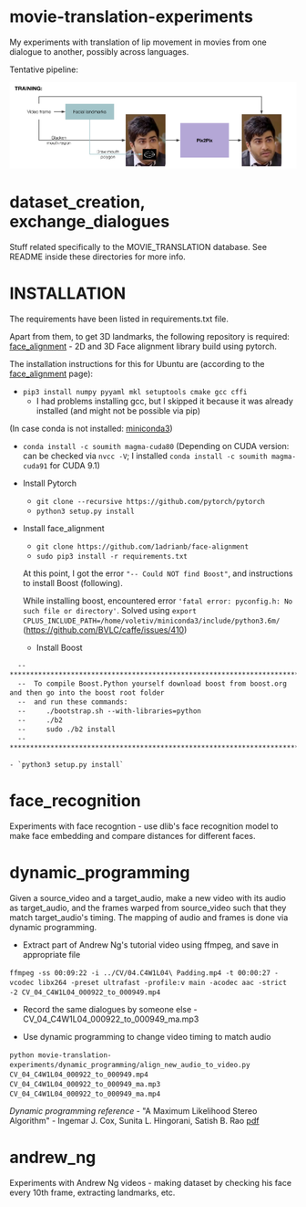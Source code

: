 # movie-translation-experiments

My experiments with translation of lip movement in movies from one dialogue to another, possibly across languages.

Tentative pipeline:

![alt text](Movie_Translation.png "IMAGE NOT FOUND")


# dataset_creation, exchange_dialogues

Stuff related specifically to the MOVIE_TRANSLATION database. See README inside these directories for more info.

# INSTALLATION

The requirements have been listed in requirements.txt file.

Apart from them, to get 3D landmarks, the following repository is required: [face_alignment](https://github.com/1adrianb/face-alignment) - 2D and 3D Face alignment library build using pytorch.

The installation instructions for this for Ubuntu are (according to the [face_alignment](https://github.com/1adrianb/face-alignment) page):

- `pip3 install numpy pyyaml mkl setuptools cmake gcc cffi`
    - I had problems installing gcc, but I skipped it because it was already installed (and might not be possible via pip)

(In case conda is not installed: [miniconda3](https://conda.io/miniconda.html))

- `conda install -c soumith magma-cuda80` (Depending on CUDA version: can be checked via ```nvcc -V```; I installed ```conda install -c soumith magma-cuda91``` for CUDA 9.1)

- Install Pytorch
    - `git clone --recursive https://github.com/pytorch/pytorch`
    - `python3 setup.py install`

- Install face_alignment
    - `git clone https://github.com/1adrianb/face-alignment`
    - `sudo pip3 install -r requirements.txt`

    At this point, I got the error `"-- Could NOT find Boost"`, and instructions to install Boost (following).

    While installing boost, encountered error `'fatal error: pyconfig.h: No such file or directory'`. Solved using `export CPLUS_INCLUDE_PATH=/home/voletiv/miniconda3/include/python3.6m/` (https://github.com/BVLC/caffe/issues/410)

    - Install Boost

```
  --  *****************************************************************************************************
  --  To compile Boost.Python yourself download boost from boost.org and then go into the boost root folder
  --  and run these commands:
  --     ./bootstrap.sh --with-libraries=python
  --     ./b2
  --     sudo ./b2 install
  --  *****************************************************************************************************
```

    - `python3 setup.py install`

# face_recognition

Experiments with face recogntion - use dlib's face recognition model to make face embedding and compare distances for different faces.

# dynamic_programming

Given a source_video and a target_audio, make a new video with its audio as target_audio, and the frames warped from source_video such that they match target_audio's timing. The mapping of audio and frames is done via dynamic programming.

- Extract part of Andrew Ng's tutorial video using ffmpeg, and save in appropriate file

```ffmpeg -ss 00:09:22 -i ../CV/04.C4W1L04\ Padding.mp4 -t 00:00:27 -vcodec libx264 -preset ultrafast -profile:v main -acodec aac -strict -2 CV_04_C4W1L04_000922_to_000949.mp4```

- Record the same dialogues by someone else - CV_04_C4W1L04_000922_to_000949_ma.mp3

- Use dynamic programming to change video timing to match audio

```python movie-translation-experiments/dynamic_programming/align_new_audio_to_video.py CV_04_C4W1L04_000922_to_000949.mp4 CV_04_C4W1L04_000922_to_000949_ma.mp3 CV_04_C4W1L04_000922_to_000949_ma.mp4```

_Dynamic programming reference_ - "A Maximum Likelihood Stereo Algorithm" - Ingemar J. Cox, Sunita L. Hingorani, Satish B. Rao [pdf](https://pdfs.semanticscholar.org/b232/e3426e0014389ea05132ea8d08789dcc0566.pdf)

# andrew_ng

Experiments with Andrew Ng videos - making dataset by checking his face every 10th frame, extracting landmarks, etc.

